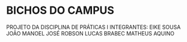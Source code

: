 # BICHOS DO CAMPUS
PROJETO DA DISCIPLINA DE PRÁTICAS I 
INTEGRANTES: 
    EIKE SOUSA
    JOÃO MANOEL
    JOSÉ ROBSON
    LUCAS BRABEC
    MATHEUS AQUINO
